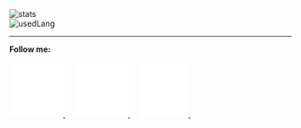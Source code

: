   <img src="https://github-readme-stats.vercel.app/api?username=rainstr7&theme=react&hide=stars,prs,contribs&count_private=true&show_icons=true" alt="stats"/>
  <br>
  <img src="https://github-readme-stats.vercel.app/api/top-langs/?username=rainstr7&layout=compact&theme=react&card_width=445" alt="usedLang" />
  <hr>
  <b>Follow me:</b>
  <br>
  <br>
    <a href="https://www.linkedin.com/in/ihahn/">
        <img src="./src/linkedIn.svg" alt=""/>
    </a>&nbsp;&nbsp;&nbsp;
    <a href="https://t.me/ihahn_dev">
        <img src="./src/telegram.svg" alt=""/>
    </a>&nbsp;&nbsp;&nbsp;  
    <a href="https://www.hackerrank.com/rainstr7">
        <img src="src/hackerRank4.svg" alt=""/>
    </a>&nbsp;&nbsp;&nbsp;

